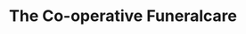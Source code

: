 ---
title: "The Co-operative Funeralcare"
url: /addlestone/the-co-operative-funeralcare/
shop: funeral directors
---